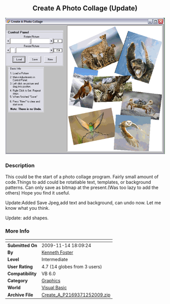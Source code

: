 ﻿<div align="center">

## Create A Photo Collage \(Update\)

<img src="PIC20091181714413225.gif">
</div>

### Description

This could be the start of a photo collage program. Fairly small amount of code.Things to add could be rotatiable text, templates, or background patterns. Can only save as bitmap at the present.(Was too lazy to add the others) Hope you find it useful.

Update:Added Save Jpeg,add text and background, can undo now. Let me know what you think.

Update: add shapes.
 
### More Info
 


<span>             |<span>
---                |---
**Submitted On**   |2009-11-14 18:09:24
**By**             |[Kenneth Foster](https://github.com/Planet-Source-Code/PSCIndex/blob/master/ByAuthor/kenneth-foster.md)
**Level**          |Intermediate
**User Rating**    |4.7 (14 globes from 3 users)
**Compatibility**  |VB 6\.0
**Category**       |[Graphics](https://github.com/Planet-Source-Code/PSCIndex/blob/master/ByCategory/graphics__1-46.md)
**World**          |[Visual Basic](https://github.com/Planet-Source-Code/PSCIndex/blob/master/ByWorld/visual-basic.md)
**Archive File**   |[Create\_A\_P2169371252009\.zip](https://github.com/Planet-Source-Code/kenneth-foster-create-a-photo-collage-update__1-72627/archive/master.zip)








